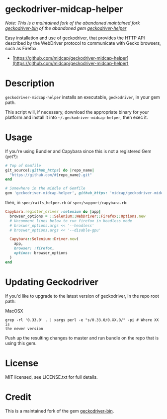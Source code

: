 # geckodriver-midcap-helper

*Note: This is a maintained fork of the abandoned maintained fork [geckodriver-bin](https://github.com/0rvar/geckodriver-bin) of the abandoned gem [geckodriver-helper](https://github.com/DevicoSolutions/geckodriver-helper)*


Easy installation and use of [geckodriver](https://github.com/mozilla/geckodriver), that provides the HTTP API 
described by the WebDriver protocol to communicate with Gecko browsers, such as Firefox.

* [https://github.com/midcap/geckodriver-midcap-helper](https://github.com/midcap/geckodriver-midcap-helper)


# Description

`geckodriver-midcap-helper` installs an executable, `geckodriver`, in your
gem path.

This script will, if necessary, download the appropriate binary for
your platform and install it into `~/.geckodriver-midcap-helper`, then exec
it.

# Usage

If you're using Bundler and Capybara since this is not a registered Gem
(yet?):

```ruby
# Top of Gemfile
git_source(:github_https) do |repo_name|
  "https://github.com/#{repo_name}.git"
end

# Somewhere in the middle of Gemfile
gem 'geckodriver-midcap-helper', github_https: 'midcap/geckodriver-midcap-helper'
```

then, in `spec/rails_helper.rb` or `spec/support/capybara.rb`:

```ruby
Capybara.register_driver :selenium do |app|
  browser_options = ::Selenium::WebDriver::Firefox::Options.new
  # Uncomment lines below to run firefox in headless mode
  # broswer_options.args << '--headless'
  # broswer_options.args << '--disable-gpu'

  Capybara::Selenium::Driver.new(
    app,
    browser: :firefox,
    options: browser_options
  )
end
```

# Updating Geckodriver

If you'd like to upgrade to the latest version of geckodriver,
In the repo root path:

MacOSX
```
grep -rl '0.33.0' . | xargs perl -e "s/0.33.0/0.XX.0/" -pi # Where XX is
the newer version
```

Push up the resulting changes to master and run bundle on the repo that
is using this gem.

# License

MIT licensed, see LICENSE.txt for full details.


# Credit

This is a maintained fork of the gem [geckodriver-bin](https://github.com/0rvar/geckodriver-bin).


